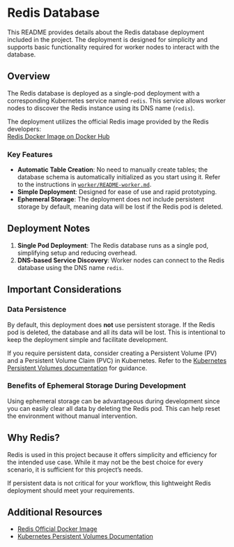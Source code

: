 # Redis Database

This README provides details about the Redis database deployment included in the project. The deployment is designed for simplicity and supports basic functionality required for worker nodes to interact with the database.

## Overview

The Redis database is deployed as a single-pod deployment with a corresponding Kubernetes service named `redis`. This service allows worker nodes to discover the Redis instance using its DNS name (`redis`). 

The deployment utilizes the official Redis image provided by the Redis developers:  
[Redis Docker Image on Docker Hub](https://hub.docker.com/_/redis)

### Key Features

- **Automatic Table Creation**: No need to manually create tables; the database schema is automatically initialized as you start using it. Refer to the instructions in [`worker/README-worker.md`](worker/README-worker.md).
- **Simple Deployment**: Designed for ease of use and rapid prototyping.
- **Ephemeral Storage**: The deployment does not include persistent storage by default, meaning data will be lost if the Redis pod is deleted.


## Deployment Notes

1. **Single Pod Deployment**: The Redis database runs as a single pod, simplifying setup and reducing overhead.
2. **DNS-based Service Discovery**: Worker nodes can connect to the Redis database using the DNS name `redis`.


## Important Considerations

### Data Persistence

By default, this deployment does **not** use persistent storage. If the Redis pod is deleted, the database and all its data will be lost. This is intentional to keep the deployment simple and facilitate development.

If you require persistent data, consider creating a Persistent Volume (PV) and a Persistent Volume Claim (PVC) in Kubernetes. Refer to the [Kubernetes Persistent Volumes documentation](https://cloud.google.com/kubernetes-engine/docs/concepts/persistent-volumes) for guidance.

### Benefits of Ephemeral Storage During Development

Using ephemeral storage can be advantageous during development since you can easily clear all data by deleting the Redis pod. This can help reset the environment without manual intervention.


## Why Redis?

Redis is used in this project because it offers simplicity and efficiency for the intended use case. While it may not be the best choice for every scenario, it is sufficient for this project’s needs. 

If persistent data is not critical for your workflow, this lightweight Redis deployment should meet your requirements.


## Additional Resources

- [Redis Official Docker Image](https://hub.docker.com/_/redis)
- [Kubernetes Persistent Volumes Documentation](https://cloud.google.com/kubernetes-engine/docs/concepts/persistent-volumes)

